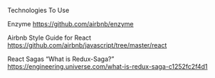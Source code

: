 Technologies To Use

Enzyme
https://github.com/airbnb/enzyme

Airbnb Style Guide for React
https://github.com/airbnb/javascript/tree/master/react


React Sagas
“What is Redux-Saga?” https://engineering.universe.com/what-is-redux-saga-c1252fc2f4d1
